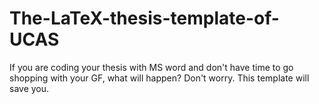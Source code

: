 # The-LaTeX-thesis-template-of-UCAS
If you are coding your thesis with MS word and don't have time to go shopping with your GF, what will happen? Don't worry. This template will save you.
